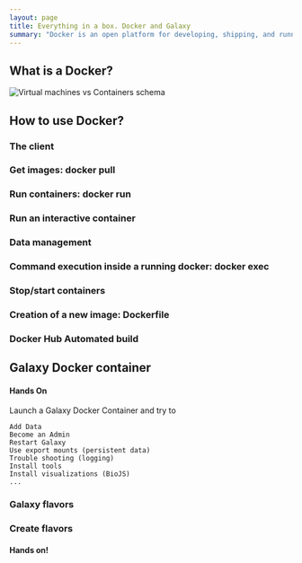 ```yaml
---
layout: page
title: Everything in a box. Docker and Galaxy
summary: "Docker is an open platform for developing, shipping, and running applications."
---
```



## What is a Docker?
![Virtual machines vs Containers schema]({{ste.url}}/images/06_container_vs_vm.png)

## How to use Docker?

### The client

### Get images: docker pull

### Run containers: docker run

### Run an interactive container

### Data management

### Command execution inside a running docker: docker exec

### Stop/start containers

### Creation of a new image: Dockerfile

### Docker Hub Automated build

## Galaxy Docker container

#### Hands On

Launch a Galaxy Docker Container and try to

    Add Data
    Become an Admin
    Restart Galaxy
    Use export mounts (persistent data)
    Trouble shooting (logging)
    Install tools
    Install visualizations (BioJS)
    ...

### Galaxy flavors

### Create flavors

#### Hands on! 
